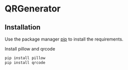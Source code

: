 # QRGenerator
## Installation

Use the package manager [pip](https://pip.pypa.io/en/stable/) to install the requirements.

Install pillow and qrcode

```bash
pip install pillow
pip install qrcode
```
